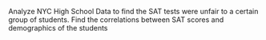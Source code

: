 Analyze NYC High School Data to find the SAT tests were unfair to a certain group of students. Find the correlations between SAT scores and demographics of the students
